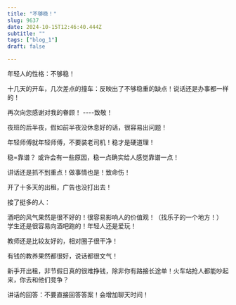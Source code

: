 ```yaml
--- 
title: "不够稳！" 
slug: 9637
date: 2024-10-15T12:46:40.444Z 
subtitle: "" 
tags: ["blog_1"] 
draft: false

--- 
```



年轻人的性格：不够稳！

十几天的开车，几次差点的撞车：反映出了不够稳重的缺点！说话还是办事都一样的！




再次向您感谢对我的眷顾！    ----致敬！




夜班的后半夜，假如前半夜没休息好的话，很容易出问题！

年轻师傅就年轻师傅，不要装老司机！稳才是硬道理！




稳=靠谱？  或许会有一些原因，稳一点确实给人感觉靠谱一点！




讲话还是抓不到重点！做事情也是！致命伤！




开了十多天的出租，广告也没打出去！

接了挺多的人：

酒吧的风气果然是很不好的！很容易影响人的价值观！（找乐子的一个地方！） 学生还是很容易向酒吧跑的！年轻人还是爱玩！

教师还是比较友好的，相对圈子很干净！   

有钱的教养果然都很好，说话都很文气！

新手开出租，非节假日真的很难挣钱，除非你有路接长途单！火车站抢人都能吵起来，你去和他们竞争？




讲话的回答：不要直接回答答案！会增加聊天时间！










